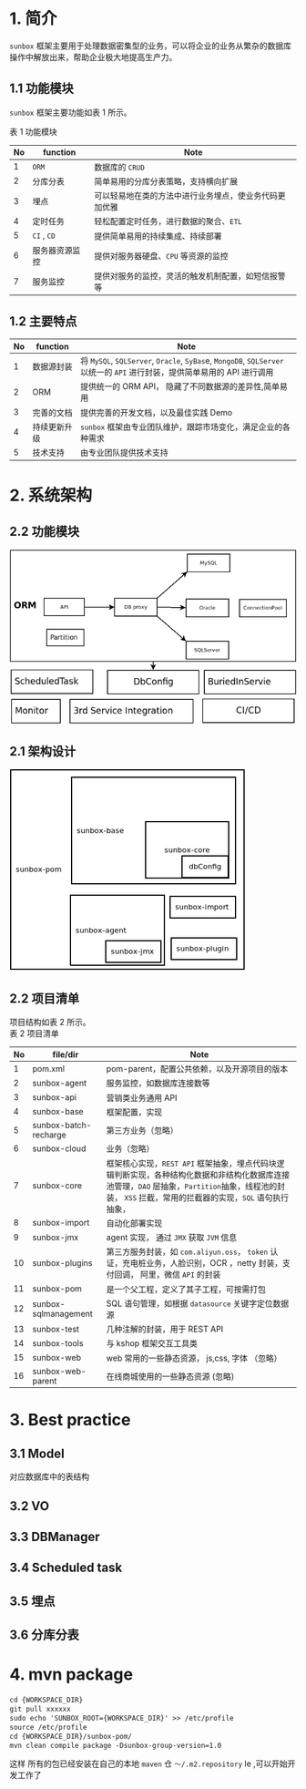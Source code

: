 # 1. 简介
 `sunbox` 框架主要用于处理数据密集型的业务，可以将企业的业务从繁杂的数据库操作中解放出来，帮助企业极大地提高生产力。
## 1.1 功能模块
`sunbox` 框架主要功能如表 1 所示。

表 1 功能模块  

| No | function | Note |
| -- | -- | -- |
| 1 | `ORM` | 数据库的 `CRUD` |
| 2 | 分库分表 | 简单易用的分库分表策略，支持横向扩展 |
| 3 | 埋点 | 可以轻易地在类的方法中进行业务埋点，使业务代码更加优雅 |
| 4 | 定时任务 | 轻松配置定时任务，进行数据的聚合、`ETL` |
| 5 | `CI` , `CD`| 提供简单易用的持续集成、持续部署 |
| 6 | 服务器资源监控 | 提供对服务器硬盘、`CPU` 等资源的监控 |
| 7 | 服务监控 | 提供对服务的监控，灵活的触发机制配置，如短信报警等 |
## 1.2 主要特点
| No | function | Note |
| -- | -- | -- |
| 1 | 数据源封装 | 将 `MySQL`, `SQLServer`, `Oracle`, `SyBas`e, `MongoDB`, `SQLServer` 以统一的 `API` 进行封装，提供简单易用的 API 进行调用 |
| 2 | ORM | 提供统一的 ORM API， 隐藏了不同数据源的差异性,简单易用 |
| 3 | 完善的文档 | 提供完善的开发文档，以及最佳实践 Demo |
| 4 |  持续更新升级 | `sunbox` 框架由专业团队维护，跟踪市场变化，满足企业的各种需求 |
| 5 | 技术支持 | 由专业团队提供技术支持 |
# 2. 系统架构
## 2.2 功能模块
![sunboxArch](./sunbox_architech.png)
## 2.1 架构设计  

![sunboxProjArch](./sunbox_proj_arch.png)

## 2.2 项目清单
项目结构如表 2 所示。  
表 2 项目清单  

| No | file/dir | Note |
| -- | -- | -- |
| 1 | pom.xml | pom-parent，配置公共依赖，以及开源项目的版本 |
| 2 | sunbox-agent | 服务监控，如数据库连接数等 |
| 3 | sunbox-api | 营销类业务通用 API |
| 4 | sunbox-base | 框架配置，实现 |
| 5 | sunbox-batch-recharge | 第三方业务（忽略） |
| 6 | sunbox-cloud |业务（忽略） |
| 7 | sunbox-core | 框架核心实现，`REST API` 框架抽象，埋点代码块逻辑判断实现，各种结构化数据和非结构化数据库连接池管理，`DAO` 层抽象，`Partition`抽象，线程池的封装， `XSS` 拦截，常用的拦截器的实现，`SQL` 语句执行抽象，|
| 8| sunbox-import | 自动化部署实现 |
| 9 | sunbox-jmx | agent 实现， 通过 `JMX` 获取 `JVM` 信息 |
| 10 | sunbox-plugins | 第三方服务封装，如 `com.aliyun.oss`， `token` 认证，充电桩业务，人脸识别，OCR ，netty 封装，支付回调， 阿里，微信 `API` 的封装 |
| 11 | sunbox-pom | 是一个父工程，定义了其子工程，可按需打包 |
| 12 | sunbox-sqlmanagement | SQL 语句管理，如根据 `datasource` 关键字定位数据源|
| 13 | sunbox-test | 几种注解的封装，用于 REST API |
| 14 | sunbox-tools | 与 kshop 框架交互工具类 |
| 15 | sunbox-web | web 常用的一些静态资源， js,css, 字体 （忽略） |
| 16 | sunbox-web-parent | 在线商城使用的一些静态资源 (忽略)|
# 3. Best practice
## 3.1 Model
对应数据库中的表结构
## 3.2 VO
## 3.3 DBManager
## 3.4 Scheduled task
## 3.5 埋点
## 3.6 分库分表
# 4. mvn package
```
cd {WORKSPACE_DIR}  
git pull xxxxxx  
sudo echo 'SUNBOX_ROOT={WORKSPACE_DIR}' >> /etc/profile  
source /etc/profile  
cd {WORKSPACE_DIR}/sunbox-pom/  
mvn clean compile package -Dsunbox-group-version=1.0
```
这样 所有的包已经安装在自己的本地 `maven` 仓 `～/.m2.repository` le ,可以开始开发工作了
